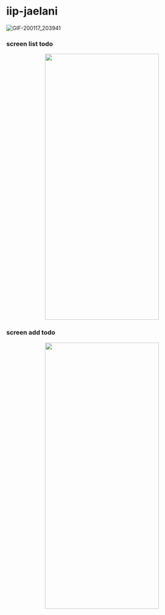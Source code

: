 # iip-jaelani
![GIF-200117_203941](https://user-images.githubusercontent.com/36758965/72616489-aae97f80-3969-11ea-963d-541333130a93.gif)


### screen list todo
<p align="center" border="1px solid black">
  <img width="300" height="700" src="https://user-images.githubusercontent.com/36758965/72617490-a02fea00-396b-11ea-9a09-6049217761d7.jpg">
</p>


### screen add todo
<p align="center" border="1px solid black">
  <img width="300" height="700" src="https://user-images.githubusercontent.com/36758965/72617626-f6049200-396b-11ea-8fa2-3a53566c8f96.jpg">
</p>
